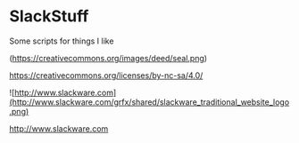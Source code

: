 SlackStuff
==========

Some scripts for things I like

(https://creativecommons.org/images/deed/seal.png)

https://creativecommons.org/licenses/by-nc-sa/4.0/


![http://www.slackware.com](http://www.slackware.com/grfx/shared/slackware_traditional_website_logo.png)

http://www.slackware.com